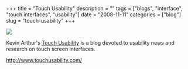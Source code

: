 +++
title = "Touch Usability"
description = ""
tags = ["blogs", "interface", "touch interfaces", "usability"]
date = "2008-11-11"
categories = ["blog"]
slug = "touch-usability"
+++



  <div class="notebook-screenshot"><a href="http://www.touchusability.com/"><img src="//media.konigi.com/bluga/wt491a173c20da4.jpg"/></a></div><p>Kevin Arthur's <a href="http://www.touchusability.com/">Touch Usability</a> is a blog devoted to usability news and research on touch screen interfaces.</p>
    
  <a href="http://www.touchusability.com/">http://www.touchusability.com/</a>
